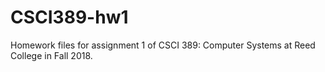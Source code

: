 # CSCI389-hw1
Homework files for assignment 1 of CSCI 389: Computer Systems at Reed College in Fall 2018.
